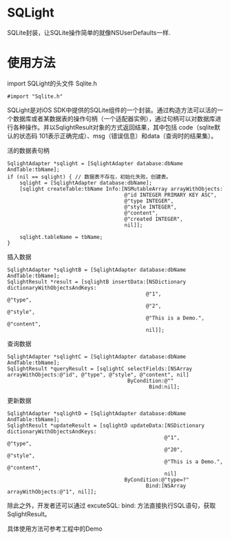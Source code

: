 SQLight
=======

SQLite封装，让SQLite操作简单的就像NSUserDefaults一样.

使用方法
=============
import SQLight的头文件 Sqlite.h

```
#import "Sqlite.h"
```

SQLight是对iOS SDK中提供的SQLite组件的一个封装。通过构造方法可以活的一个数据库或者某数据表的操作句柄（一个适配器实例），通过句柄可以对数据库进行各种操作。并以SqlightResult对象的方式返回结果，其中包括 code（sqlite默认的状态码 101表示正确完成）、msg（错误信息）和data（查询时的结果集）。

活的数据表句柄

```
SqlightAdapter *sqlight = [SqlightAdapter database:dbName AndTable:tbName];
if (nil == sqlight) { // 数据表不存在，初始化失败。创建表。
    sqlight = [SqlightAdapter database:dbName];
    [sqlight createTable:tbName Info:[NSMutableArray arrayWithObjects:
                                      @"id INTEGER PRIMARY KEY ASC",
                                      @"type INTEGER",
                                      @"style INTEGER",
                                      @"content",
                                      @"created INTEGER",
                                      nil]];
  
    sqlight.tableName = tbName;
}
```

插入数据

```
SqlightAdapter *sqlightB = [SqlightAdapter database:dbName AndTable:tbName];
SqlightResult *result = [sqlightB insertData:[NSDictionary dictionaryWithObjectsAndKeys:
                                             @"1",                  @"type",
                                             @"2",                  @"style",
                                             @"This is a Demo.",    @"content",
                                             nil]];
```

查询数据

```
SqlightAdapter *sqlightC = [SqlightAdapter database:dbName AndTable:tbName];
SqlightResult *queryResult = [sqlightC selectFields:[NSArray arrayWithObjects:@"id", @"type", @"style", @"content", nil]
                                       ByCondition:@""
                                              Bind:nil];
```

更新数据

```
SqlightAdapter *sqlightD = [SqlightAdapter database:dbName AndTable:tbName];
SqlightResult *updateResult = [sqlightD updateData:[NSDictionary dictionaryWithObjectsAndKeys:
                                                   @"1",                  @"type",
                                                   @"20",                 @"style",
                                                   @"This is a Demo.",    @"content",
                                                   nil]
                                      ByCondition:@"type=?"
                                             Bind:[NSArray arrayWithObjects:@"1", nil]];
```

除此之外，开发者还可以通过 excuteSQL: bind: 方法直接执行SQL语句，获取SqlightResult。

具体使用方法可参考工程中的Demo
